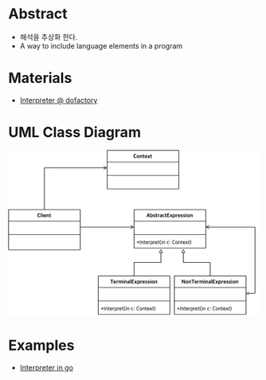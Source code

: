 # Abstract

* 해석을 추상화 한다.
* A way to include language elements in a program

# Materials

* [Interpreter @ dofactory](https://www.dofactory.com/net/interpreter-design-pattern)

# UML Class Diagram

![](interpreter.drawio.png)

# Examples

* [Interpreter in go](/golang/go_design_pattern/interpreter.md)
